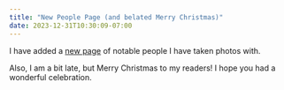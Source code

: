 ```yaml
---
title: "New People Page (and belated Merry Christmas)"
date: 2023-12-31T10:30:09-07:00
---
```


I have added a [new page](/people) of notable people I have taken photos with.

Also, I am a bit late, but Merry Christmas to my readers! I hope you had a wonderful celebration.

